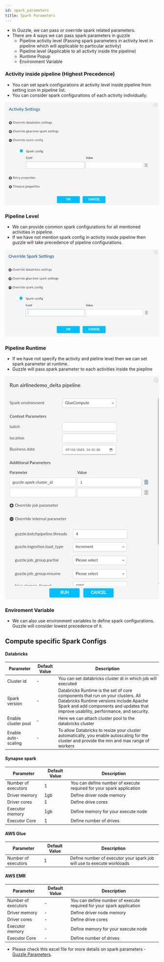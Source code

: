 ```yaml
---
id: spark_parameters 
title: Spark Parameters
---
```


- In Guzzle, we can pass or override spark related parameters.
- There are 4 ways we can pass spark parameters in guzzle
    - Pipeline activity level (Passing spark parameters in activity level in pipeline which will applicable to particular activity)
    - Pipeline level (Applicable to all activity inside the pipeline)
    - Runtime Popup
    - Environment Variable

### Activity inside pipeline (Highest Precedence)
-  You can set spark configurations at activity level inside pipeline from setting icon in pipeline list.
- You can consider spark configurations of each activity individually.

<img width="600" src="/img/docs/how-to-guides/spark-parameters/spark-param_1.png"/>

### Pipeline Level
- We can provide common spark configurations for all mentioned activities in pipeline.
- If we have not mention spark config in activity inside pipeline then guzzle will take precedence of pipeline configurations.

<img width="600" src="/img/docs/how-to-guides/spark-parameters/spark-param_2.png"/>

### Pipeline Runtime
- If we have not specify the activity and pieline level then we can set spark parameter at runtime.
- Guzzle will pass spark parameter to each activities inside the piepline

<img width="600" src="/img/docs/how-to-guides/spark-parameters/spark-param_3.png"/>

### Enviroment Variable
- We can also use environment variables to define spark configurations. Guzzle will consider lowest precedence of it.


## Compute specific Spark Configs

#### <b>Databricks</b>
| Parameter | Default Value | Description |
|--- |--- |--- |
|Cluster id | - |You can set databricks cluster di in which job will executed|
|Spark version  | - | Databricks Runtime is the set of core components that run on your clusters. All Databricks Runtime versions include Apache Spark and add components and updates that improve usability, performance, and security.  |
|Enable cluster pool |-|Here we can attach cluster pool to the databricks cluster|
|Enable auto-scaling|-|To allow Databricks to resize your cluster automatically, you enable autoscaling for the cluster and provide the min and max range of workers|

#### <b>Synapse spark</b>
| Parameter | Default Value | Description |
|--- |--- |--- |
|Number of executors  |1|You can define number of execute required for your spark application|
|Driver memory   |1gb|Define driver node memory|
|Driver cores  |1|Define drive cores|
|Executor memory |1gb|Define memory for your execute node|
|Executor Core |1| Define number of drives |


#### <b>AWS Glue</b>
| Parameter | Default Value | Description |
|--- |--- |--- |
|Number of executors  |1|Define number of executor your spark job will use to execute workloads|


#### <b>AWS EMR</b>
| Parameter | Default Value | Description |
|--- |--- |--- |
|Number of executors  |-|You can define number of execute required for your spark application|
|Driver memory   |-|Define driver node memory|
|Driver cores  |-|Define drive cores|
|Executor memory |-|Define memory for your execute node|
|Executor Core |-| Define number of drives |

- Please check this excel file for more details on spark parameters - <a href="https://raxglobal.sharepoint.com/:x:/r/sites/JustAnalytics.Guzzle/Shared%20Documents/Guzzle%20Devt/Specs/Backend/Guzzle%20Parameters.xlsx?d=w09b577ce84c947e29df7555e4dbfe4d4&csf=1&web=1&e=6gLrnv">Guzzle Parameters</a>.